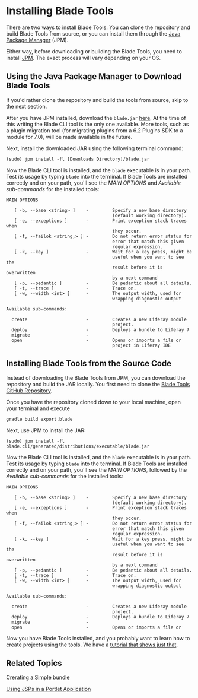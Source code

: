 # Installing Blade Tools

There are two ways to install Blade Tools. You can clone the repository and
build Blade Tools from source, or you can install them through the 
[Java Package Manager](http://pm4j.org) (JPM). 

Either way, before downloading or building the Blade Tools, you need to install
[JPM](http://jpm4j.org/#!/md/install). The exact process
will vary depending on your OS.

## Using the Java Package Manager to Download Blade Tools

If you'd rather clone the repository and build the tools from source, skip to
the next section.

After you have JPM installed, download the `blade.jar`
[here](https://liferay-test-01.ci.cloudbees.com/job/blade.tools/lastSuccessfulBuild/artifact/blade.cli/generated/distributions/executable/blade.jar).
At the time of this writing the Blade CLI tool is the only one available. More
tools, such as a plugin migration tool (for migrating plugins from a 6.2 Plugins
SDK to a module for 7.0), will be made available in the future. 

Next, install the downloaded JAR using the following terminal command:

    (sudo) jpm install -fl [Downloads Directory]/blade.jar

Now the Blade CLI tool is installed, and the `blade` executable is in your path.
Test its usage by typing `blade` into the terminal. If Blade Tools are
installed correctly and on your path, you'll see the *MAIN OPTIONS* and
*Available sub-commands* for the installed tools:

    MAIN OPTIONS

       [ -b, --base <string> ]    -         Specify a new base directory
                                            (default working directory).
       [ -e, --exceptions ]       -         Print exception stack traces when
                                            they occur.
       [ -f, --failok <string;> ] -         Do not return error status for
                                            error that match this given
                                            regular expression.
       [ -k, --key ]              -         Wait for a key press, might be
                                            useful when you want to see the
                                            result before it is overwritten
                                            by a next command
       [ -p, --pedantic ]         -         Be pedantic about all details.
       [ -t, --trace ]            -         Trace on.
       [ -w, --width <int> ]      -         The output width, used for
                                            wrapping diagnostic output

    Available sub-commands: 

      create                      -         Creates a new Liferay module
                                            project. 
      deploy                      -         Deploys a bundle to Liferay 7 
      migrate                     -
      open                        -         Opens or imports a file or
                                            project in Liferay IDE 


## Installing Blade Tools from the Source Code

Instead of downloading the Blade Tools from JPM, you can download the repository
and build the JAR locally. You first need to clone the [Blade Tools
GitHub Repository](https://github.com/gamerson/blade.tools). 

Once you have the repository cloned down to your local machine, open your
terminal and execute

    gradle build export.blade

Next, use JPM to install the JAR:

    (sudo) jpm install -fl blade.cli/generated/distributions/executable/blade.jar

Now the Blade CLI tool is installed, and the `blade` executable is in your
path. Test its usage by typing `blade` into the terminal. If Blade Tools are
installed correctly and on your path, you'll see the *MAIN OPTIONS*, followed
by the *Available sub-commands* for the installed tools:

    MAIN OPTIONS

       [ -b, --base <string> ]    -         Specify a new base directory
                                            (default working directory).
       [ -e, --exceptions ]       -         Print exception stack traces when
                                            they occur.
       [ -f, --failok <string;> ] -         Do not return error status for
                                            error that match this given
                                            regular expression.
       [ -k, --key ]              -         Wait for a key press, might be
                                            useful when you want to see the
                                            result before it is overwritten
                                            by a next command
       [ -p, --pedantic ]         -         Be pedantic about all details.
       [ -t, --trace ]            -         Trace on.
       [ -w, --width <int> ]      -         The output width, used for
                                            wrapping diagnostic output

    Available sub-commands: 

      create                      -         Creates a new Liferay module
                                            project. 
      deploy                      -         Deploys a bundle to Liferay 7 
      migrate                     -
      open                        -         Opens or imports a file or

Now you have Blade Tools installed, and you probably want to learn how to
create projects using the tools. We have a [tutorial that shows just that](LINK).

## Related Topics

[Crerating a Simple bundle](/develop/tutorials/-/knowledge_base/7-0/creating-a-simple-bundle)

[Using JSPs in a Portlet Application](/develop/tutorials/-/knowledge_base/7-0/using-jsps-in-a-portlet-application)
